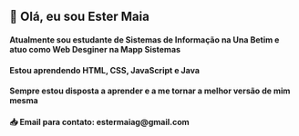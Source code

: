 <h2>👋 Olá, eu sou Ester Maia</h2>
<h4>Atualmente sou estudante de Sistemas de Informação na Una Betim e atuo como Web Desginer na Mapp Sistemas</h4>
<h4>Estou aprendendo HTML, CSS, JavaScript e Java</h4>
<h4>Sempre estou disposta a aprender e a me tornar a melhor versão de mim mesma</h4>
<h4>📥 Email para contato: estermaiag@gmail.com</h4>
